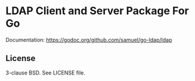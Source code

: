 LDAP Client and Server Package For Go
=====================================

Documentation: https://godoc.org/github.com/samuel/go-ldap/ldap

License
-------

3-clause BSD. See LICENSE file.
